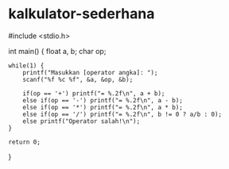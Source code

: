 # kalkulator-sederhana
#include <stdio.h>

int main() {
    float a, b;
    char op;
    
    while(1) { 
        printf("Masukkan [operator angka]: ");
        scanf("%f %c %f", &a, &op, &b);
        
        if(op == '+') printf("= %.2f\n", a + b);
        else if(op == '-') printf("= %.2f\n", a - b);
        else if(op == '*') printf("= %.2f\n", a * b);
        else if(op == '/') printf("= %.2f\n", b != 0 ? a/b : 0);
        else printf("Operator salah!\n");
    }
    
    return 0;
}
